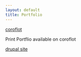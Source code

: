 ```yaml
---
layout: default
title: Portfolio	
---
```


<div id="projectContainer">
<div class="projects">
    <div class="project coroflot">
    <a href="http://coroflot.com/rjarmand" target="_blank">coroflot</a>
    <p>Print Portflio available on coroflot</p>
    </div>
    <div class="project mydrupal">
    <a href="http://mydrupal.site90.net/" target="_blank">drupal site</a>
    </div>
</div> 
<div>
